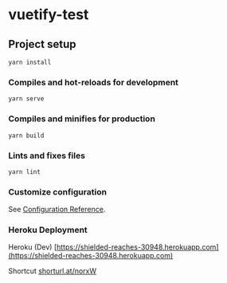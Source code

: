 # vuetify-test

## Project setup
```
yarn install
```

### Compiles and hot-reloads for development
```
yarn serve
```

### Compiles and minifies for production
```
yarn build
```

### Lints and fixes files
```
yarn lint
```

### Customize configuration
See [Configuration Reference](https://cli.vuejs.org/config/).

### Heroku Deployment
Heroku (Dev) [https://shielded-reaches-30948.herokuapp.com](https://shielded-reaches-30948.herokuapp.com)

Shortcut [shorturl.at/norxW](shorturl.at/norxW)
